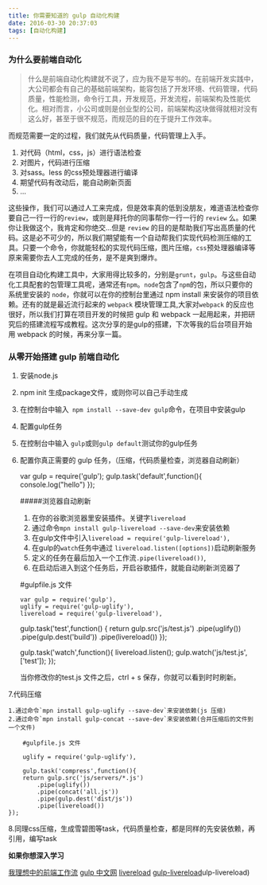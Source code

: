 ```yaml
---
title: 你需要知道的 gulp 自动化构建
date: 2016-03-30 20:37:03
tags: [自动化构建]
---
```

### 为什么要前端自动化

>什么是前端自动化构建就不说了，应为我不是写书的。在前端开发实践中，大公司都会有自己的基础前端架构，能容包括了开发环境、代码管理，代码质量，性能检测，命令行工具，开发规范，开发流程，前端架构及性能优化。相对而言，小公司或则是创业型的公司，前端架构这块做得就相对没有这么好，甚至于很不规范，而规范的目的在于提升工作效率。

而规范需要一定的过程，我们就先从代码质量，代码管理上入手。

 1. 对代码（html，css，js）进行语法检查
 2. 对图片，代码进行压缩
 3. 对sass。less 的css预处理器进行编译
 4. 期望代码有改动后，能自动刷新页面
 5. ...

这些操作，我们可以通过人工来完成，但是效率真的低到没朋友，难道语法检查你要自己一行一行的`review`，或则是拜托你的同事帮你一行一行的 `review` 么。如果你让我做这个，我肯定和你绝交...但是 `review` 的目的是帮助我们写出高质量的代码。这是必不可少的，所以我们期望能有一个自动帮我们实现代码检测压缩的工具。只要一个命令，你就能轻松的实现代码压缩，图片压缩，`css`预处理器编译等原来需要你去人工完成的任务，是不是爽到爆炸。

在项目自动化构建工具中，大家用得比较多的，分别是`grunt`，`gulp`。与这些自动化工具配套的包管理工具呢，通常还有`npm`。`node`包含了`npm`的包，所以只要你的系统里安装的 `node`，你就可以在你的控制台里通过 npm install 来安装你的项目依赖。还有的就是最近流行起来的 `webpack` 模块管理工具,大家对`webpack` 的反应也很好，所以我们打算在项目开发的时候把 gulp 和 webpack 一起用起来，并把研究后的搭建流程写成教程。这次分享的是gulp的搭建，下次等我的后台项目开始用 webpack 的时候，再来分享一篇。

### 从零开始搭建 gulp 前端自动化

 1. 安装node.js
 2. npm init 生成package文件，或则你可以自己手动生成
 3. 在控制台中输入` npm install --save-dev gulp`命令，在项目中安装gulp
 4. 配置gulp任务
 5. 在控制台中输入 `gulp`或则`gulp default`测试你的gulp任务
 6. 配置你真正需要的 gulp 任务，（压缩，代码质量检查，浏览器自动刷新）


    var gulp = require('gulp');
    gulp.task('default',function(){
        console.log("hello")
    });



    #####浏览器自动刷新

    1. 在你的谷歌浏览器里安装插件。关键字`livereload`
    2. 通过命令`mpn install gulp-livereload --save-dev`来安装依赖
    3. 在gulp文件中引入`livereload = require('gulp-livereload'),`
    4. 在gulp的`watch`任务中通过 `livereload.listen([options])`启动刷新服务
    5. 定义的任务在最后加入一个工作流`.pipe(livereload())`,
    6. 在启动后进入到这个任务后，开启谷歌插件，就能自动刷新浏览器了

    #gulpfile.js 文件

        var gulp = require('gulp'),
        uglify = require('gulp-uglify'),
        livereload = require('gulp-livereload'),

    gulp.task('test',function() {
        return gulp.src('js/test.js')
            .pipe(uglify())
            .pipe(gulp.dest('build'))
            .pipe(livereload())
    });

    gulp.task('watch',function(){
        livereload.listen();
        gulp.watch('js/test.js', ['test']);
    });

    当你修改你的test.js 文件之后，ctrl + s 保存，你就可以看到时时刷新。


 7.代码压缩

    1.通过命令`mpn install gulp-uglify --save-dev`来安装依赖(js 压缩)
    2.通过命令`mpn install gulp-concat --save-dev`来安装依赖(合并压缩后的文件到一个文件)

        #gulpfile.js 文件

        uglify = require('gulp-uglify'),

        gulp.task('compress',function(){
        return gulp.src('js/servers/*.js')
            .pipe(uglify())
            .pipe(concat('all.js'))
            .pipe(gulp.dest('dist/js'))
            .pipe(livereload())
    });

 8.同理css压缩，生成雪碧图等task，代码质量检查，都是同样的先安装依赖，再引用，编写task

**如果你想深入学习**

[我理想中的前端工作流](https://segmentfault.com/a/1190000004638228)
[gulp 中文网](http://www.gulpjs.com.cn/)
[livereload](https://scotch.io/tutorials/a-quick-guide-to-using-livereload-with-gulp)
[gulp-livereload](https://www.npmjs.com/package/gulp-livereload)ulp-livereload)